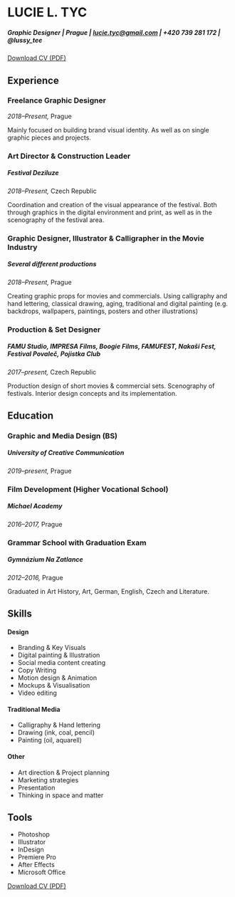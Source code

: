 <!-- Use Markdown for headings, paragraphs, lists, etc. to add structural meaning to your content. -->

<!-- Name, about short decription, contact info? -->

<!-- Education or Experience first? -->
# LUCIE L. TYC
##### Graphic Designer | Prague | lucie.tyc@gmail.com | +420 739 281 172 | @lussy_tee 

[Download CV (PDF)](pdf/Tycova-lucie-cv.pdf) <!-- At the top or bottom? -->

## Experience

### Freelance Graphic Designer		
*2018–Present,* Prague

Mainly focused on building brand visual identity. As well as on single graphic pieces and projects.

### Art Director & Construction Leader
##### Festival Deziluze	
*2018–Present,* Czech Republic	

Coordination and creation of the visual appearance of the festival. Both through graphics in the digital environment and print, as well as in the scenography of the festival area.

### Graphic Designer, Illustrator & Calligrapher in the Movie Industry 
##### Several different productions
*2018–Present,* Prague		

Creating graphic props for movies and commercials. Using calligraphy and hand lettering, classical drawing, aging, traditional and digital painting (e.g. backdrops, wallpapers, paintings, posters and other illustrations)

### Production & Set Designer 
##### FAMU Studio, IMPRESA Films, Boogie Films, FAMUFEST, Nakaši Fest, Festival Povaleč, Pojistka Club
*2017–present,* Czech Republic		

Production design of short movies & commercial sets. Scenography of festivals. Interior design concepts and its implementation.



## Education

<!-- Higher education, not high school unless it's a speciality/vocational school worth mentioning. -->

### Graphic and Media Design (BS)
##### University of Creative Communication
*2019–present,* Prague

### Film Development (Higher Vocational School)
##### Michael Academy
*2016–2017,* Prague

### Grammar School with Graduation Exam
##### Gymnázium Na Zatlance
*2012–2016,* Prague

Graduated in Art History, Art, German, English, Czech and Literature.


## Skills

#### Design
* Branding & Key Visuals
* Digital painting & Illustration
* Social media content creating
* Copy Writing
* Motion design & Animation 
* Mockups & Visualisation
* Video editing

#### Traditional Media
* Calligraphy & Hand lettering
* Drawing (ink, coal, pencil)
* Painting  (oil, aquarell)

#### Other
* Art direction & Project planning
* Marketing strategies
* Presentation
* Thinking in space and matter

## Tools
* Photoshop
* Illustrator
* InDesign
* Premiere Pro
* After Effects
* Microsoft Office


[Download CV (PDF)](pdf/Tycova-lucie-cv.pdf) <!-- At the top or bottom? -->
